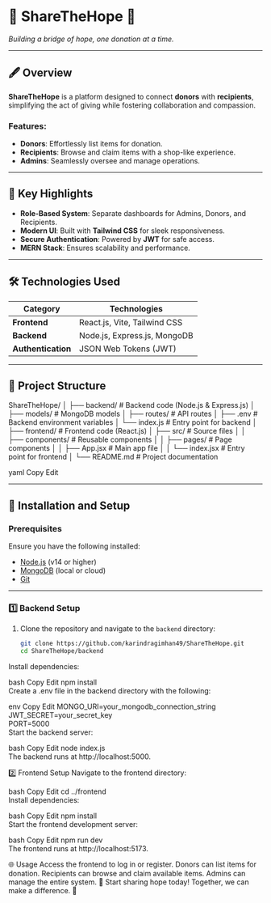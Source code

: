 # 🌟 ShareTheHope 🌟  
*Building a bridge of hope, one donation at a time.*  

---

## 🖋️ Overview  
**ShareTheHope** is a platform designed to connect **donors** with **recipients**, simplifying the act of giving while fostering collaboration and compassion.  

### Features:  
- **Donors**: Effortlessly list items for donation.  
- **Recipients**: Browse and claim items with a shop-like experience.  
- **Admins**: Seamlessly oversee and manage operations.  

---

## 🎯 Key Highlights  
- **Role-Based System**: Separate dashboards for Admins, Donors, and Recipients.  
- **Modern UI**: Built with **Tailwind CSS** for sleek responsiveness.  
- **Secure Authentication**: Powered by **JWT** for safe access.  
- **MERN Stack**: Ensures scalability and performance.  

---

## 🛠️ Technologies Used  
| **Category**     | **Technologies**                       |  
|-------------------|---------------------------------------|  
| **Frontend**      | React.js, Vite, Tailwind CSS          |  
| **Backend**       | Node.js, Express.js, MongoDB          |  
| **Authentication**| JSON Web Tokens (JWT)                 |  

---

## 📂 Project Structure  

ShareTheHope/ │ ├── backend/ # Backend code (Node.js & Express.js) │ ├── models/ # MongoDB models │ ├── routes/ # API routes │ ├── .env # Backend environment variables │ └── index.js # Entry point for backend │ ├── frontend/ # Frontend code (React.js) │ ├── src/ # Source files │ │ ├── components/ # Reusable components │ │ ├── pages/ # Page components │ │ ├── App.jsx # Main app file │ │ └── index.jsx # Entry point for frontend │ └── README.md # Project documentation

yaml
Copy
Edit

---

## 🚀 Installation and Setup  

### Prerequisites  
Ensure you have the following installed:  
- [Node.js](https://nodejs.org/) (v14 or higher)  
- [MongoDB](https://www.mongodb.com/) (local or cloud)  
- [Git](https://git-scm.com/)  

---

### 1️⃣ Backend Setup  

1. Clone the repository and navigate to the `backend` directory:  
   ```bash
   git clone https://github.com/karindragimhan49/ShareTheHope.git  
   cd ShareTheHope/backend  
Install dependencies:

bash
Copy
Edit
npm install  
Create a .env file in the backend directory with the following:

env
Copy
Edit
MONGO_URI=your_mongodb_connection_string  
JWT_SECRET=your_secret_key  
PORT=5000  
Start the backend server:

bash
Copy
Edit
node index.js  
The backend runs at http://localhost:5000.

2️⃣ Frontend Setup
Navigate to the frontend directory:

bash
Copy
Edit
cd ../frontend  
Install dependencies:

bash
Copy
Edit
npm install  
Start the frontend development server:

bash
Copy
Edit
npm run dev  
The frontend runs at http://localhost:5173.

🌐 Usage
Access the frontend to log in or register.
Donors can list items for donation.
Recipients can browse and claim available items.
Admins can manage the entire system.
🌟 Start sharing hope today!
Together, we can make a difference. 💖

